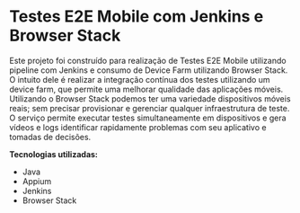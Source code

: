 # Testes E2E Mobile com Jenkins e Browser Stack

Este projeto foi construído para realização de Testes E2E Mobile utilizando pipeline com Jenkins e consumo de Device Farm utilizando Browser Stack.
O intuito dele é realizar a integração contínua dos testes utilizando um device farm, que permite uma melhorar qualidade das aplicações móveis. Utilizando o Browser Stack podemos ter uma variedade dispositivos móveis reais; sem precisar provisionar e gerenciar qualquer infraestrutura de teste.
O serviço permite executar testes simultaneamente em dispositivos e gera vídeos e logs identificar rapidamente problemas com seu aplicativo e tomadas de decisões.

<b>Tecnologias utilizadas:</b>
- Java
- Appium
- Jenkins
- Browser Stack




